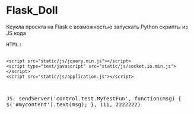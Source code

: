 # Flask_Doll
Кеукла проекта на Flask с возможностью запускать Python скрипты из  JS кода

<pre>HTML:<script></script>
    <script src="static/js/jquery.min.js"></script>
    <script type="text/javascript" src="static/js/socket.io.min.js"></script>
    <script src="static/js/application.js"></script>
 JS:
   sendServer('control.test.MyTestFun', function(msg) { $('#mycontent').text(msg); }, 111, 2222222)
</pre>